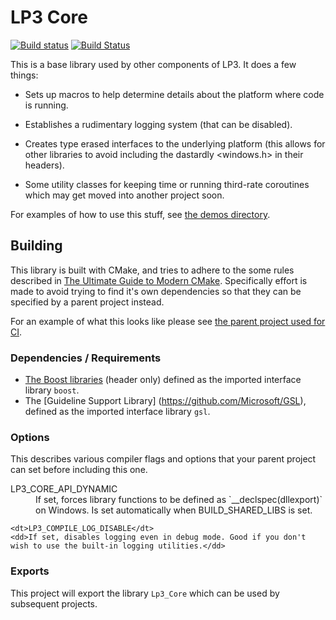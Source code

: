 # LP3 Core

[![Build status](https://ci.appveyor.com/api/projects/status/a3r2jq32f1x6frcv?svg=true)](https://ci.appveyor.com/project/TimSimpson/lp3-core)
[![Build Status](https://travis-ci.org/TimSimpson/Lp3-Core.svg?branch=master)](https://travis-ci.org/TimSimpson/Lp3-Core)

This is a base library used by other components of LP3. It does a few things:

* Sets up macros to help determine details about the platform where code is running.

* Establishes a rudimentary logging system (that can be disabled).

* Creates type erased interfaces to the underlying platform (this allows for other libraries to avoid including the dastardly <windows.h> in their headers).

* Some utility classes for keeping time or running third-rate coroutines which may get moved into another project soon.

For examples of how to use this stuff, see [the demos directory](demos).

## Building

This library is built with CMake, and tries to adhere to the some rules described in [The Ultimate Guide to Modern CMake](https://rix0r.nl/blog/2015/08/13/cmake-guide/). Specifically effort is made to avoid trying to find it's own dependencies so that they can be specified by a parent project instead.

For an example of what this looks like please see [the parent project used for CI](standalone/CMakeLists.txt).

### Dependencies / Requirements

* [The Boost libraries](http://www.boost.org/) (header only) defined as the imported interface library `boost`.
* The [Guideline Support Library] (https://github.com/Microsoft/GSL), defined as the imported interface library `gsl`.

### Options

This describes various compiler flags and options that your parent project can set before including this one.

<dl>
    <dt>LP3_CORE_API_DYNAMIC</dt>
    <dd>If set, forces library functions to be defined as `__declspec(dllexport)` on Windows. Is set automatically when BUILD_SHARED_LIBS is set.</dd>


    <dt>LP3_COMPILE_LOG_DISABLE</dt>
    <dd>If set, disables logging even in debug mode. Good if you don't wish to use the built-in logging utilities.</dd>
</dl>

### Exports

This project will export the library `Lp3_Core` which can be used by subsequent projects.
